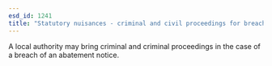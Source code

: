 ```yaml
---
esd_id: 1241
title: "Statutory nuisances - criminal and civil proceedings for breach of abatement notice "
---
```


A local authority may bring criminal and criminal proceedings in the case of a breach of an abatement notice. 

